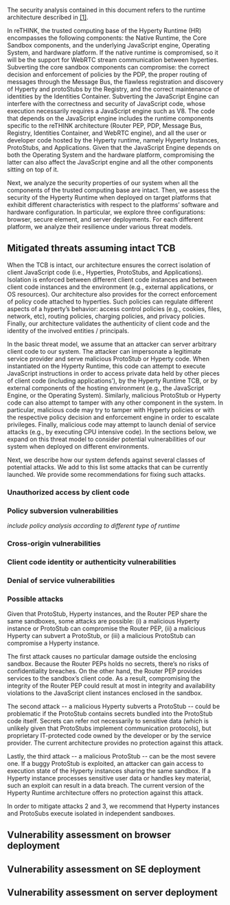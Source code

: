The security analysis contained in this document refers to the runtime architecture described in [[1]](https://github.com/reTHINK-project/core-framework/blob/master/docs/specs/runtime/runtime-architecture.md).

In reTHINK, the trusted computing base of the Hyperty Runtime (HR) encompasses the following components: the Native Runtime, the Core Sandbox components, and the underlying JavaScript engine, Operating System, and hardware platform. If the native runtime is compromised, so it will be the support for WebRTC stream communication between hyperties. Subverting the core sandbox components can compromise: the correct decision and enforcement of policies by the PDP, the proper routing of messages through the Message Bus, the flawless registration and discovery of Hyperty and protoStubs by the Registry, and the correct maintenance of identities by the Identities Container. Subverting the JavaScript Engine can interfere with the correctness and security of JavaScript code, whose execution necessarily requires a JavaScript engine such as V8. The code that depends on the JavaScript engine includes the runtime components specific to the reTHINK architecture (Router PEP, PDP, Message Bus, Registry, Identities Container, and WebRTC engine), and all the user or developer code hosted by the Hyperty runtime, namely Hyperty Instances, ProtoStubs, and Applications. Given that the JavaScript Engine depends on both the Operating System and the hardware platform, compromising the latter can also affect the JavaScript engine and all the other components sitting on top of it.

Next, we analyze the security properties of our system when all the components of the trusted computing base are intact. Then, we assess the security of the Hyperty Runtime when deployed on target platforms that exhibit different characteristics with respect to the platforms’ software and hardware configuration. In particular, we explore three configurations: browser, secure element, and server deployments. For each different platform, we analyze their resilience under various threat models.


## Mitigated threats assuming intact TCB

When the TCB is intact, our architecture ensures the correct isolation of client JavaScript code (i.e., Hyperties, ProtoStubs, and Applications). Isolation is enforced between different client code instances and between client code instances and the environment (e.g., external applications, or OS resources). Our architecture also provides for the correct enforcement of policy code attached to hyperties. Such policies can regulate different aspects of a hyperty’s behavior: access control policies (e.g., cookies, files, network, etc), routing policies, charging policies, and privacy policies. Finally, our architecture validates the authenticity of client code and the identity of the involved entities / principals.

In the basic threat model, we assume that an attacker can server arbitrary client code to our system. The attacker can impersonate a legitimate service provider and serve malicious ProtoStub or Hyperty code. When instantiated on the Hyperty Runtime, this code can attempt to execute JavaScript instructions in order to access private data held by other pieces of client code (including applications’), by the Hyperty Runtime TCB, or by external components of the hosting environment (e.g., the JavaScript Engine, or the Operating System). Similarly, malicious ProtoStub or Hyperty code can also attempt to tamper with any other component in the system. In particular, malicious code may try to tamper with Hyperty policies or with the respective policy decision and enforcement engine in order to escalate privileges. Finally, malicious code may attempt to launch denial of service attacks (e.g., by executing CPU intensive code). In the sections below, we expand on this threat model to consider potential vulnerabilities of our system when deployed on different environments.

Next, we describe how our system defends against several classes of potential attacks. We add to this list some attacks that can be currently launched. We provide some recommendations for fixing such attacks.

### Unauthorized access by client code

### Policy subversion vulnerabilities

*include policy analysis according to different type of runtime*

### Cross-origin vulnerabilities

### Client code identity or authenticity vulnerabilities

### Denial of service vulnerabilities

### Possible attacks

Given that ProtoStub, Hyperty instances, and the Router PEP share the same sandboxes, some attacks are possible: (i) a malicious Hyperty instance or ProtoStub can compromise the Router PEP, (ii) a malicious Hyperty can subvert a ProtoStub, or (iii) a malicious ProtoStub can compromise a Hyperty instance.

The first attack causes no particular damage outside the enclosing sandbox. Because the Router PEPs holds no secrets, there’s no risks of confidentiality breaches. On the other hand, the Router PEP provides services to the sandbox’s client code. As a result, compromising the integrity of the Router PEP could result at most in integrity and availability violations to the JavaScript client instances enclosed in the sandbox.

The second attack -- a malicious Hyperty subverts a ProtoStub -- could be problematic if the ProtoStub contains secrets bundled into the ProtoStub code itself. Secrets can refer not necessarily to sensitive data (which is unlikely given that ProtoStubs implement communication protocols), but proprietary  IT-protected code owned by the developer or by the service provider. The current architecture provides no protection against this attack.

Lastly, the third attack -- a malicious ProtoStub -- can be the most severe one. If a buggy ProtoStub is exploited, an attacker can gain access to execution state of the Hyperty instances sharing the same sandbox. If a Hyperty instance processes sensitive user data or handles key material, such an exploit can result in a data breach. The current version of the Hyperty Runtime architecture offers no protection against this attack.

In order to mitigate attacks 2 and 3, we recommend that Hyperty instances and ProtoSubs execute isolated in independent sandboxes.


## Vulnerability assessment on browser deployment


## Vulnerability assessment on SE deployment


## Vulnerability assessment on server deployment

